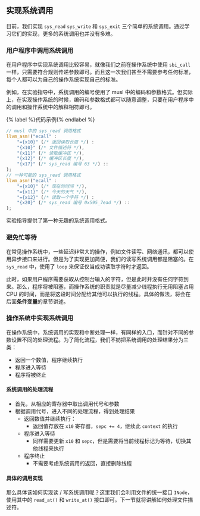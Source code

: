 ## 实现系统调用

目前，我们实现 `sys_read` `sys_write` 和 `sys_exit` 三个简单的系统调用。通过学习它们的实现，更多的系统调用也并没有多难。

### 用户程序中调用系统调用

在用户程序中实现系统调用比较容易，就像我们之前在操作系统中使用 `sbi_call` 一样，只需要符合规则传递参数即可。而且这一次我们甚至不需要参考任何标准，每个人都可以为自己的操作系统实现自己的标准。

例如，在实验指导中，系统调用的编号使用了 musl 中的编码和参数格式。但实际上，在实现操作系统的时候，编码和参数格式都可以随意调整，只要在用户程序中的调用和操作系统中的解释相符即可。

{% label %}代码示例{% endlabel %}
```rust
// musl 中的 sys_read 调用格式
llvm_asm!("ecall" :
    "={x10}" (/* 返回读取长度 */) :
    "{x10}" (/* 文件描述符 */),
    "{x11}" (/* 读取缓冲区 */),
    "{x12}" (/* 缓冲区长度 */),
    "{x17}" (/* sys_read 编号 63 */) ::
);
// 一种可能的 sys_read 调用格式
llvm_asm!("ecall" :
    "={x10}" (/* 现在的时间 */),
    "={x11}" (/* 今天的天气 */),
    "={x12}" (/* 读取一个字符 */) :
    "{x20}" (/* sys_read 编号 0x595_7ead */) ::
);
```

实验指导提供了第一种无趣的系统调用格式。

### 避免忙等待

在常见操作系统中，一些延迟非常大的操作，例如文件读写、网络通讯，都可以使用异步接口来进行。但是为了实现更加简便，我们的读写系统调用都是阻塞的。在 `sys_read` 中，使用了 `loop` 来保证仅当成功读取字符时才返回。

此时，如果用户程序需要获取从控制台输入的字符，但是此时并没有任何字符到来。那么，程序将被阻塞，而操作系统的职责就是尽量减少线程执行无用阻塞占用 CPU 的时间，而是将这段时间分配给其他可以执行的线程。具体的做法，将会在后面**条件变量**的章节讲述。

### 操作系统中实现系统调用

在操作系统中，系统调用的实现和中断处理一样，有同样的入口，而针对不同的参数设置不同的处理流程。为了简化流程，我们不妨把系统调用的处理结果分为三类：

- 返回一个数值，程序继续执行
- 程序进入等待
- 程序将被终止

#### 系统调用的处理流程

- 首先，从相应的寄存器中取出调用代号和参数
- 根据调用代号，进入不同的处理流程，得到处理结果
  - 返回数值并继续执行：
    - 返回值存放在 `x10` 寄存器，`sepc += 4`，继续此 `context` 的执行
  - 程序进入等待
    - 同样需要更新 `x10` 和 `sepc`，但是需要将当前线程标记为等待，切换其他线程来执行
  - 程序终止
    - 不需要考虑系统调用的返回，直接删除线程

#### 具体的调用实现

那么具体该如何实现读 / 写系统调用呢？这里我们会利用文件的统一接口 `INode`，使用其中的 `read_at()` 和 `write_at()` 接口即可。下一节就将讲解如何处理文件描述符。
